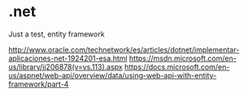 # .net
Just a test, entity framework

http://www.oracle.com/technetwork/es/articles/dotnet/implementar-aplicaciones-net-1924201-esa.html
https://msdn.microsoft.com/en-us/library/jj206878(v=vs.113).aspx
https://docs.microsoft.com/en-us/aspnet/web-api/overview/data/using-web-api-with-entity-framework/part-4
